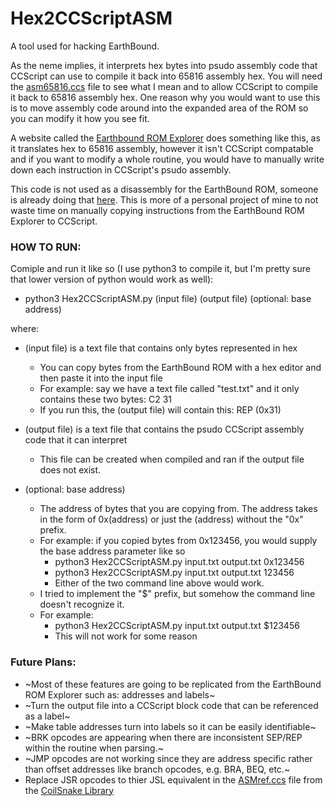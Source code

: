 # Hex2CCScriptASM
A tool used for hacking EarthBound.

As the neme implies, it interprets hex bytes into psudo assembly code that CCScript can use to compile it back into 65816 assembly hex. You will need the [asm65816.ccs](https://gist.github.com/HS39/860d79169459dc256acfbeecdb3e2281) file to see what I mean and to allow CCScript to compile it back to 65816 assembly hex. One reason why you would want to use this is to move assembly code around into the expanded area of the ROM so you can modify it how you see fit.

A website called the [Earthbound ROM Explorer](https://earthbound-rom-explorerr.herokuapp.com/) does something like this, as it translates hex to 65816 assembly, however it isn't CCScript compatable and if you want to modify a whole routine, you would have to manually write down each instruction in CCScript's psudo assembly.

This code is not used as a disassembly for the EarthBound ROM, someone is already doing that [here](https://github.com/Herringway/ebsrc). This is more of a personal project of mine to not waste time on manually copying instructions from the EarthBound ROM Explorer to CCScript.

### HOW TO RUN:
Comiple and run it like so (I use python3 to compile it, but I'm pretty sure that lower version of python would work as well):
- python3 Hex2CCScriptASM.py (input file) (output file) (optional: base address)
  
where:

- (input file) is a text file that contains only bytes represented in hex
  - You can copy bytes from the EarthBound ROM with a hex editor and then paste it into the input file
  - For example: say we have a text file called "test.txt" and it only contains these two bytes: C2 31
  - If you run this, the (output file) will contain this: REP (0x31)

- (output file) is a text file that contains the psudo CCScript assembly code that it can interpret
  - This file can be created when compiled and ran if the output file does not exist.

- (optional: base address)
  - The address of bytes that you are copying from. The address takes in the form of 0x(address) or just the (address)
    without the "0x" prefix.
  - For example: if you copied bytes from 0x123456, you would supply the base address parameter like so
    - python3 Hex2CCScriptASM.py input.txt output.txt 0x123456
    - python3 Hex2CCScriptASM.py input.txt output.txt 123456
    - Either of the two command line above would work.
  - I tried to implement the "$" prefix, but somehow the command line doesn't recognize it.
  - For example:
    - python3 Hex2CCScriptASM.py input.txt output.txt $123456
    - This will not work for some reason
### Future Plans:
- ~Most of these features are going to be replicated from the EarthBound ROM Explorer such as: addresses and labels~
- ~Turn the output file into a CCScript block code that can be referenced as a label~
- ~Make table addresses turn into labels so it can be easily identifiable~
- ~BRK opcodes are appearing when there are inconsistent SEP/REP within the routine when parsing.~
- ~JMP opcodes are not working since they are address specific rather than offset addresses like branch opcodes, e.g. BRA, BEQ, etc.~ 
- Replace JSR opcodes to thier JSL equivalent in the [ASMref.ccs](https://gist.github.com/HS39/32436ae8b27aac7fb956bc03cf4c8244) file from the [CoilSnake Library](https://github.com/pk-hack/CoilSnake/wiki/CCScript-Library)
